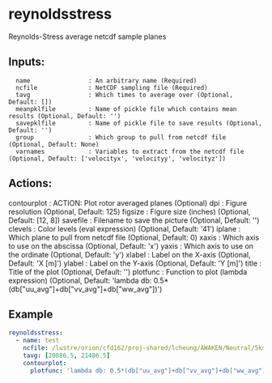 # reynoldsstress

Reynolds-Stress average netcdf sample planes
## Inputs: 
```
  name                : An arbitrary name (Required)
  ncfile              : NetCDF sampling file (Required)
  tavg                : Which times to average over (Optional, Default: [])
  meanpklfile         : Name of pickle file which contains mean results (Optional, Default: '')
  savepklfile         : Name of pickle file to save results (Optional, Default: '')
  group               : Which group to pull from netcdf file (Optional, Default: None)
  varnames            : Variables to extract from the netcdf file (Optional, Default: ['velocityx', 'velocityy', 'velocityz'])
```

## Actions: 
  contourplot         : ACTION: Plot rotor averaged planes (Optional)
    dpi               : Figure resolution (Optional, Default: 125)
    figsize           : Figure size (inches) (Optional, Default: [12, 8])
    savefile          : Filename to save the picture (Optional, Default: '')
    clevels           : Color levels (eval expression) (Optional, Default: '41')
    iplane            : Which plane to pull from netcdf file (Optional, Default: 0)
    xaxis             : Which axis to use on the abscissa (Optional, Default: 'x')
    yaxis             : Which axis to use on the ordinate (Optional, Default: 'y')
    xlabel            : Label on the X-axis (Optional, Default: 'X [m]')
    ylabel            : Label on the Y-axis (Optional, Default: 'Y [m]')
    title             : Title of the plot (Optional, Default: '')
    plotfunc          : Function to plot (lambda expression) (Optional, Default: 'lambda db: 0.5*(db["uu_avg"]+db["vv_avg"]+db["ww_avg"])')

## Example
```yaml
reynoldsstress:
  - name: test
    ncfile: /lustre/orion/cfd162/proj-shared/lcheung/AWAKEN/Neutral/5kmX5km_turbine1/post_processing/sampling_41000.nc
    tavg: [20886.5, 21486.5]
    contourplot:
      plotfunc: 'lambda db: 0.5*(db["uu_avg"]+db["vv_avg"]+db["ww_avg"])'
```
